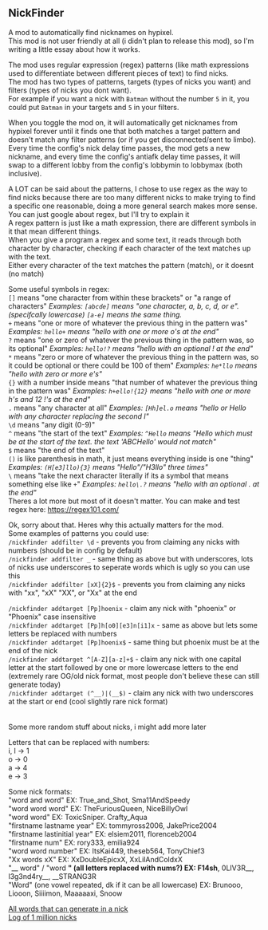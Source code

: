 ## NickFinder

A mod to automatically find nicknames on hypixel.\
This mod is not user friendly at all (i didn't plan to release this mod), so I'm writing a little essay about how it works.

The mod uses regular expression (regex) patterns (like math expressions used to differentiate between different pieces of text) to find nicks.\
The mod has two types of patterns, targets (types of nicks you want) and filters (types of nicks you dont want).\
For example if you want a nick with `Batman` without the number `5` in it, you could put `Batman` in your targets and `5` in your filters.

When you toggle the mod on, it will automatically get nicknames from hypixel forever until it finds one that both matches a target pattern and doesn't match any filter patterns (or if you get disconnected/sent to limbo).\
Every time the config's nick delay time passes, the mod gets a new nickname, and every time the config's antiafk delay time passes, it will swap to a different lobby from the config's lobbymin to lobbymax (both inclusive).

A LOT can be said about the patterns, I chose to use regex as the way to find nicks because there are too many different nicks to make trying to find a specific one reasonable, doing a more general search makes more sense.\
You can just google about regex, but I'll try to explain it\
A regex pattern is just like a math expression, there are different symbols in it that mean different things.\
When you give a program a regex and some text, it reads through both character by character, checking if each character of the text matches up with the text.\
Either every character of the text matches the pattern (match), or it doesnt (no match)

Some useful symbols in regex:\
`[]` means "one character from within these brackets" or "a range of characters" *Examples: `[abcde]` means "one character, a, b, c, d, or e". (specifcally lowercase) `[a-e]` means the same thing.*\
`+` means "one or more of whatever the previous thing in the pattern was" *Examples: `hello+` means "hello with one or more o's at the end"*\
`?` means "one or zero of whatever the previous thing in the pattern was, so its optional" *Examples: `hello!?` means "hello with an optional ! at the end"*\
`*` means "zero or more of whatever the previous thing in the pattern was, so it could be optional or there could be 100 of them" *Examples: `he*llo` means "hello with zero or more e's"*\
`{}` with a number inside means "that number of whatever the previous thing in the pattern was" *Examples: `h+ello!{12}` means "hello with one or more h's and 12 !'s at the end"*\
`.` means "any character at all" *Examples: `[Hh]el.o` means "hello or Hello with any character replacing the second l"*\
`\d` means "any digit (0-9)"\
`^` means "the start of the text" *Examples: `^Hello` means "Hello which must be at the start of the text. the text 'ABCHello' would not match"*\
`$` means "the end of the text"\
`()` is like parenthesis in math, it just means everything inside is one "thing" *Examples: `(H[e3]llo){3}` means "Hello"/"H3llo" three times"*\
`\` means "take the next character literally if its a symbol that means something else like `+`" *Examples: `hello\.?` means "hello with an optional . at the end"*\
Theres a lot more but most of it doesn't matter. You can make and test regex here: https://regex101.com/

Ok, sorry about that. Heres why this actually matters for the mod.\
Some examples of patterns you could use:\
`/nickfinder addfilter \d` - prevents you from claiming any nicks with numbers (should be in config by default)\
`/nickfinder addfilter _` - same thing as above but with underscores, lots of nicks use underscores to seperate words which is ugly so you can use this\
`/nickfinder addfilter [xX]{2}$` - prevents you from claiming any nicks with "xx", "xX" "XX", or "Xx" at the end

`/nickfinder addtarget [Pp]hoenix` - claim any nick with "phoenix" or "Phoenix" case insensitive\
`/nickfinder addtarget [Pp]h[o0][e3]n[i1]x` - same as above but lets some letters be replaced with numbers\
`/nickfinder addtarget [Pp]hoenix$` - same thing but phoenix must be at the end of the nick\
`/nickfinder addtarget ^[A-Z][a-z]+$` - claim any nick with one capital letter at the start followed by one or more lowercase letters to the end (extremely rare OG/old nick format, most people don't believe these can still generate today)\
`/nickfinder addtarget (^__)|(__$)` - claim any nick with two underscores at the start or end (cool slightly rare nick format)
\
\
\
Some more random stuff about nicks, i might add more later

Letters that can be replaced with numbers:\
i, l -> 1\
o -> 0\
a -> 4\
e -> 3

Some nick formats:\
"word and word" EX: True_and_Shot, Sma11AndSpeedy\
"word word word" EX: TheFuriousQueen, NiceBillyOwl\
"word word"  EX: ToxicSniper. Crafty_Aqua\
"firstname lastname year"   EX: tommyross2006, JakePrice2004\
"firstname lastinitial year"   EX: elsiem2011, florenceb2004\
"firstname num"   EX: rory333, emilia924\
"word word number" EX: ItsKai449, theseb564, TonyChief3\
"Xx words xX" EX: XxDoubleEpicxX, XxLilAndColdxX\
"__ word" / "word __" (all letters replaced with nums?) EX: F14sh__, 0LIV3R__, l3g3nd4ry__, __STRANG3R\
"Word" (one vowel repeated, dk if it can be all lowercase) EX: Brunooo, Liooon, Siiiimon, Maaaaaxi, Snoow

[All words that can generate in a nick](https://github.com/jonuuh/NickFinder/blob/main/nick-words-final-length-alphabetical.txt)\
[Log of 1 million nicks](https://github.com/jonuuh/NickFinder/blob/main/nicks-1M.log)
